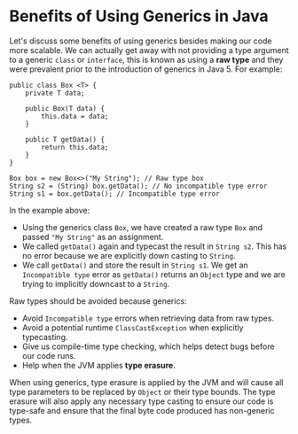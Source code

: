 # Benefits of Using Generics in Java

Let's discuss some benefits of using generics besides making our code more scalable. We can actually get away with not providing a type argument to a generic `class` or `interface`, this is known as using a **raw type** and they were prevalent prior to the introduction of generics in Java 5. For example:

```
public class Box <T> {
    private T data;

    public Box(T data) {
        this.data = data;
    }

    public T getData() {
        return this.data;
    }
}

Box box = new Box<>("My String"); // Raw type box
String s2 = (String) box.getData(); // No incompatible type error
String s1 = box.getData(); // Incompatible type error
```

In the example above:

* Using the generics class `Box`, we have created a raw type `Box` and passed `"My String"` as an assignment.
* We called `getData()` again and typecast the result in `String s2`. This has no error because we are explicitly down casting to `String`.
* We call `getData()` and store the result in `String s1`. We get an `Incompatible type` error as `getData()` returns an `Object` type and we are trying to implicitly downcast to a `String`.

Raw types should be avoided because generics:

* Avoid `Incompatible type` errors when retrieving data from raw types.
* Avoid a potential runtime `ClassCastException` when explicitly typecasting.
* Give us compile-time type checking, which helps detect bugs before our code runs.
* Help when the JVM applies **type erasure**.

When using generics, type erasure is applied by the JVM and will cause all type parameters to be replaced by `Object` or their type bounds. The type erasure will also apply any necessary type casting to ensure our code is type-safe and ensure that the final byte code produced has non-generic types.